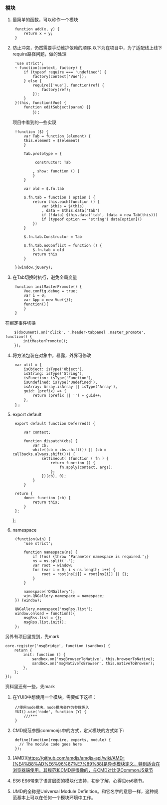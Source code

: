 ### 模块
1. 最简单的函数，可以称作一个模块

        function add(x, y) {
			return x + y;
		}



2. 防止冲突，仍然需要手动维护依赖的顺序.以下为在项目中，为了适配线上线下require路径问题，做的处理


		'use strict';
		~ function(context, factory) {
    		if (typeof require === 'undefined') {
        		factory(context['Vue']);
    		} else {
        		require(['vue'], function(ref) {
            		factory(ref);
        		});
    		}
		}(this, function(Vue) {
    		function editSubject(param) {}
				}）；



	项目中看到的一些实现

		!function ($) {
    		var Tab = function (element) {
        	this.element = $(element)
    		}

    		Tab.prototype = {
	
       			 constructor: Tab

        		, show: function () {
        		}
    		}
    
    		var old = $.fn.tab

    		$.fn.tab = function ( option ) {
        		return this.each(function () {
            		var $this = $(this)
                	, data = $this.data('tab')
            		if (!data) $this.data('tab', (data = new Tab(this)))
            		if (typeof option == 'string') data[option]()
        		})
    		}

    		$.fn.tab.Constructor = Tab

    		$.fn.tab.noConflict = function () {
       			$.fn.tab = old
        		return this
    		}

		}(window.jQuery);


3. 在Tab切换时执行，避免全局变量


		function initMasterPromote() {
    		Vue.config.debug = true;
    		var i = 0;
    		var App = new Vue({});
    		function(){
    		}
		}    
在绑定事件切换

		$(document).on('click', '.header-tabpanel .master_promote', function() {
			initMasterPromote();
		});



4. 将方法包装在对象中，暴露，外界可修改



	
		var util = {
    		isObject: isType('Object'),
    		isString: isType('String'),
    		isFunction: isType('Function'),
    		isUndefined: isType('Undefined'),
    		isArray: Array.isArray || isType('Array'),
    		guid: (prefix) => {
        		return (prefix || '') + guid++;
    		},
		}；




5. export default 


	

		export default function Deferred() {

    		var context;

    		function dispatch(cbs) {
        		var cb;
        		while((cb = cbs.shift()) || (cb = callbacks.always.shift())) {
            		setTimeout( (function ( fn ) {
                		return function () {
                    		fn.apply(context, args);
                		};
            		})(cb), 0);
        		}
    		}

    	return {
        	done: function (cb) {
            	return this;
        	}
    	};
	};



6. namespace

		(function(win) {
    		'use strict';

    		function namespace(ns) {
        		if (!ns) {throw 'Parameter namespace is required.';}
        		ns = ns.split('.');
       			var root = window;
        		for (var i = 0; i < ns.length; i++) {
            		root = root[ns[i]] = root[ns[i]] || {};
        		}
    		}

    		namespace('QNGallery');
   			win.QNGallery.namespace = namespace;
		}) (window);

		QNGallery.namespace('msgRss.list');
		window.onload = function(){
    		msgRss.list = {};
    		msgRss.list.init();
		};


另外有项目里提到，先mark

	core.register('msgBridge', function (sandbox) {
	    return {
	        init: function () {
	            sandbox.on('msgBrowserToNative', this.browserToNative);
	            sandbox.on('msgNativeToBrowser', this.nativeToBrowser);
	        },
	    };
	});

资料里还有一些，先mark

1. 在YUI3中想使用一个模块，需要如下这样：

		//使用node模块，node模块会作为参数传入
		YUI().use('node', function (Y) {
			///***
		}



  
  
    
    
2. CMD规范参照commonjs中的方式，定义模块的方式如下:

		define(function(require, exports, module) {
		  // The module code goes here
		});

3. [AMD](https://github.com/amdjs/amdjs-api/wiki/AMD-(%E4%B8%AD%E6%96%87%E7%89%88)是异步模块定义，特别适合在浏览器端使用，其规范和CMD是很像的，与CMD对比见CommonJS章节


4. ES6
ES6带来了语言层面的模块化支持，初步了解，心得见es6章节。

5. UMD的全称是Universal Module Definition。和它名字的意思一样，这种规范基本上可以在任何一个模块环境中工作。



